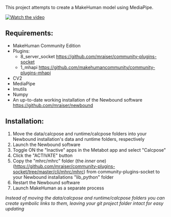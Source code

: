 This project attempts to create a MakeHuman model using MediaPipe. 

[![Watch the video](https://img.youtube.com/vi/BZZrwHYLXkw/maxresdefault.jpg)](https://www.youtube.com/watch?v=BZZrwHYLXkw)

Requirements:
- 
- MakeHuman Community Edition
- Plugins: 
  - 8_server_socket https://github.com/mraiser/community-plugins-socket
  - 1_mhapi https://github.com/makehumancommunity/community-plugins-mhapi
- CV2
- MediaPipe
- Imutils
- Numpy
- An up-to-date working installation of the Newbound software https://github.com/mraiser/newbound

Installation:
-
1. Move the data/calcpose and runtime/calcpose folders into your Newbound installation's data and runtime folders, respectively
2. Launch the Newbound software
3. Toggle ON the "Inactive" apps in the Metabot app and select "Calcpose"
4. Click the "ACTIVATE" button
5. Copy the "mhrc/mhrc" folder (the *inner* one) (https://github.com/mraiser/community-plugins-socket/tree/master/cli/mhrc/mhrc) from community-plugins-socket to your Newbound installations "lib_python" folder
6. Restart the Newbound software
7. Launch MakeHuman as a separate process

*Instead of moving the data/calcpose and runtime/calcpose folders you can create symbolic links to them, leaving your git project folder intact for easy updating*

